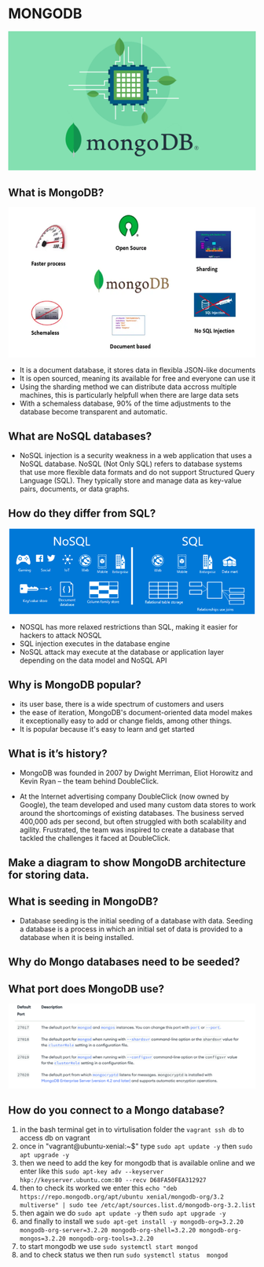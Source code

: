 # MONGODB

![alt](img/MongoDB-2021.png)

## What is MongoDB?
![alt](img/what-is-mongodb.png)

- It is a document database, it stores data in flexibla JSON-like documents
- It is open sourced, meaning its available for free and everyone can use it
- Using the sharding method we can distribute data accross multiple machines, this is particularly helpfull when there are large data sets
- With a schemaless database, 90% of the time adjustments to the database become transparent and automatic.


## What are NoSQL databases? 
- NoSQL injection is a security weakness in a web application that uses a NoSQL database. NoSQL (Not Only SQL) refers to database systems that use more flexible data formats and do not support Structured Query Language (SQL). They typically store and manage data as key-value pairs, documents, or data graphs.


## How do they differ from SQL?
![alt](img/nosql-vs-sql.png)

- NOSQL has more relaxed restrictions than SQL, making it easier for hackers to attack NOSQL 
- SQL injection executes in the database engine
- NoSQL attack may execute at the database or application layer depending on the data model and NoSQL API

## Why is MongoDB popular? 

- its user base, there is a wide spectrum of customers and users
- the ease of iteration, MongoDB's document-oriented data model makes it exceptionally easy to add or change fields, among other things. 
- It is popular because it's easy to learn and get started

## What is it’s history?

- MongoDB was founded in 2007 by Dwight Merriman, Eliot Horowitz and Kevin Ryan – the team behind DoubleClick.

- At the Internet advertising company DoubleClick (now owned by Google), the team developed and used many custom data stores to work around the shortcomings of existing databases. The business served 400,000 ads per second, but often struggled with both scalability and agility. Frustrated, the team was inspired to create a database that tackled the challenges it faced at DoubleClick.

## Make a diagram to show MongoDB architecture for storing data.

## What is seeding in MongoDB? 

- Database seeding is the initial seeding of a database with data. Seeding a database is a process in which an initial set of data is provided to a database when it is being installed.

## Why do Mongo databases need to be seeded?

## What port does MongoDB use?

![alt](img/mongo-ports.png)

## How do you connect to a Mongo database?

1. in the bash terminal get in to virtulisation folder the `vagrant ssh db` to access db on vagrant
2. once in "vagrant@ubuntu-xenial:~$" type `sudo apt update -y` then `sudo apt upgrade -y` 
3. then we need to add the key for mongodb that is available online and we enter like this `sudo apt-key adv --keyserver hkp://keyserver.ubuntu.com:80 --recv D68FA50FEA312927`
4. then to check its worked we enter this `echo "deb https://repo.mongodb.org/apt/ubuntu xenial/mongodb-org/3.2 multiverse" | sudo tee /etc/apt/sources.list.d/mongodb-org-3.2.list`
5. then again we do `sudo apt update -y` then `sudo apt upgrade -y` 
6. and finally to install we `sudo apt-get install -y mongodb-org=3.2.20 mongodb-org-server=3.2.20 mongodb-org-shell=3.2.20 mongodb-org-mongos=3.2.20 mongodb-org-tools=3.2.20`
7. to start mongodb we use `sudo systemctl start mongod`
8. and to check status we then run `sudo systemctl status  mongod`